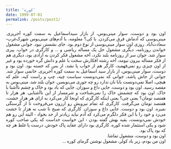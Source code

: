 ```yaml
---
title: 'کوره'
date: 1999-07-01
permalink: /posts/post1/
---
```

<div align="justify" dir="rtl" style="font-family:vazir;">

اون بود و دوست، سوار مینی‌بوس، از بازار سیداسماعیل به سمت کوره آجرپزی. مینی‌بوسی که آدماش فرق می‌کردن. با کی؟ معلومه، با آدم‌های مینی‌بوس شهرک‌غرب-سعادت‌آباد. روزی اون سوار مینی‌بوسی از نوع دوم بود. جای نشستن نبود. جوانی مشغول خواندن روزنامه، دیگری مشغول حل یک مساله ریاضی و ... و کارگری در خواب. پیری سوار شد. جوان سر از روزنامه بلند نکرد، آخه مشغول فکر کردن به آزادی بود، دیگری هم از فکر مساله بیرون نیومد، آخه رشته افکارش سخت با علم و دانش گره خورده بود و غیر از اون چیزی رو نمی‌فهمید، کارگر هم از خواب پا نشد، از بس که خسته بود. اون بود و دوست، سوار مینی‌بوس، از بازار سید اسماعیل به سمت کوره آجرپزی. خانمی سوار شد. جوانی از جاش پاشد، جوانی که نمی‌دونست سیاست چیه، چپ و راست کیه، علم که هیچی، اصلا نمی‌دونست بابا نان ندارد رو چه جوری می‌نویسن. جوان بلند شد. مینی‌بوس به مقصد رسید. اون بود و دوست. جایی داغ و سوزان. جایی که باد بود و خاک و چشم ناآشنا با خاک. اون بود که چشمش خاک را نمی‌شناخت و شرمسار از این ناآشنایی. هر هزار تا هفتصد تومان؟ یعنی چی؟ یعنی اینکه کارگری که اونجا کار می‌کرد به ازای هر هزار خشت، هفتصد تومان می‌گرفت. کارگری که تمام نیرویش رو ارزون می‌فروخت تا از گرسنگی نمیره. اون بود و دوست. جایی داغ و سوزان. کارگری که صبح تا شب نه هزار تا خشت می‌زد و خود را با این فکر دلگرم می‌کرد که آدم نباید زیادتر از حد بخواد - البته این رو هم خودش نمی‌دونست، بقیه بهش گفته بودن - این خواست خداست که یکی صاحب کوره شود و یکی استثمار شده کوره. کارگری بود دارای عقاید پاک خودش. درست یا غلط هر چه که بود پاک بود.<br>
اون بود و دوست، مشغول تماشا.<br>
اون من بودم، زیر باد کولر، مشغول نوشتن گرمای کوره ...<br>


</div>

